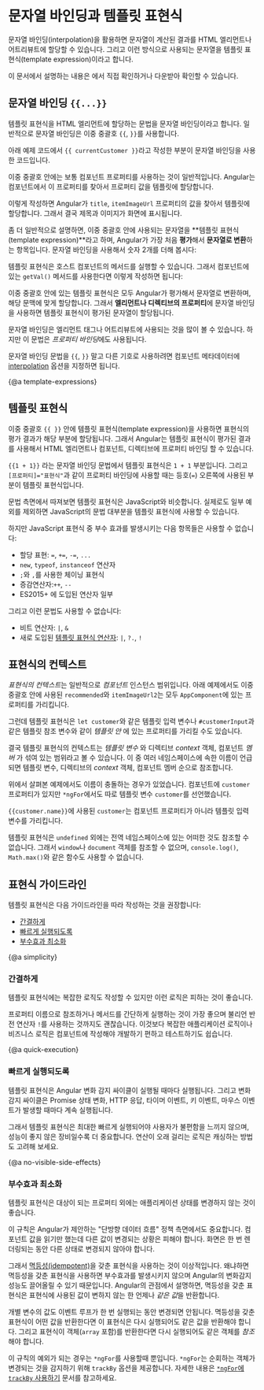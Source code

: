 <!--
# Interpolation and template expressions
-->
# 문자열 바인딩과 템플릿 표현식

<!--
Interpolation allows you to incorporate calculated strings into the text
between HTML element tags and within attribute assignments. Template
expressions are what you use to calculate those strings.

<div class="alert is-helpful">

See the <live-example></live-example> for all of
the syntax and code snippets in this guide.

</div>
-->
문자열 바인딩(interpolation)을 활용하면 문자열이 계산된 결과를 HTML 엘리먼트나 어트리뷰트에 할당할 수 있습니다.
그리고 이런 방식으로 사용되는 문자열을 템플릿 표현식(template expression)이라고 합니다.

<div class="alert is-helpful">

이 문서에서 설명하는 내용은 <live-example></live-example>에서 직접 확인하거나 다운받아 확인할 수 있습니다.

</div>


<!--
## Interpolation `{{...}}`
-->
## 문자열 바인딩 `{{...}}`

<!--
Interpolation refers to embedding expressions into marked up text.
By default, interpolation uses as its delimiter the double curly braces, `{{` and `}}`.

In the following snippet, `{{ currentCustomer }}` is an example of interpolation.

<code-example path="interpolation/src/app/app.component.html" region="interpolation-example1" header="src/app/app.component.html"></code-example>

The text between the braces is often the name of a component
property. Angular replaces that name with the
string value of the corresponding component property.

<code-example path="interpolation/src/app/app.component.html" region="component-property" header="src/app/app.component.html"></code-example>

In the example above, Angular evaluates the `title` and `itemImageUrl` properties
and fills in the blanks, first displaying some title text and then an image.

More generally, the text between the braces is a **template expression**
that Angular first **evaluates** and then **converts to a string**.
The following interpolation illustrates the point by adding two numbers:

<code-example path="interpolation/src/app/app.component.html" region="convert-string" header="src/app/app.component.html"></code-example>

The expression can invoke methods of the host component such as `getVal()` in
the following example:

<code-example path="interpolation/src/app/app.component.html" region="invoke-method" header="src/app/app.component.html"></code-example>

Angular evaluates all expressions in double curly braces,
converts the expression results to strings, and links them with neighboring literal strings. Finally,
it assigns this composite interpolated result to an **element or directive property**.

You appear to be inserting the result between element tags and assigning it to attributes.
However, interpolation is a special syntax that Angular converts into a *property binding*.

<div class="alert is-helpful">

If you'd like to use something other than `{{` and `}}`, you can
configure the interpolation delimiter via the
[interpolation](api/core/Component#interpolation)
option in the `Component` metadata.

</div>
-->
템플릿 표현식을 HTML 엘리먼트에 할당하는 문법을 문자열 바인딩이라고 합니다.
일반적으로 문자열 바인딩은 이중 중괄호 `{{`, `}}`를 사용합니다.

아래 예제 코드에서 `{{ currentCustomer }}`라고 작성한 부분이 문자열 바인딩을 사용한 코드입니다.

<code-example path="interpolation/src/app/app.component.html" region="interpolation-example1" header="src/app/app.component.html"></code-example>

이중 중괄호 안에는 보통 컴포넌트 프로퍼티를 사용하는 것이 일반적입니다.
Angular는 컴포넌트에서 이 프로퍼티를 찾아서 프로퍼티 값을 템플릿에 할당합니다.

<code-example path="interpolation/src/app/app.component.html" region="component-property" header="src/app/app.component.html"></code-example>

이렇게 작성하면 Angular가 `title`, `itemImageUrl` 프로퍼티의 값을 찾아서 템플릿에 할당합니다.
그래서 결국 제목과 이미지가 화면에 표시됩니다.

좀 더 일반적으로 설명하면, 이중 중괄호 안에 사용되는 문자열을 **템플릿 표현식(template expression)**라고 하며, Angular가 가장 처음 **평가**해서 **문자열로 변환**하는 항목입니다.
문자열 바인딩을 사용해서 숫자 2개를 더해 봅시다:

<code-example path="interpolation/src/app/app.component.html" region="convert-string" header="src/app/app.component.html"></code-example>

템플릿 표현식은 호스트 컴포넌트의 메서드를 실행할 수 있습니다.
그래서 컴포넌트에 있는 `getVal()` 메서드를 사용한다면 이렇게 작성하면 됩니다:

<code-example path="interpolation/src/app/app.component.html" region="invoke-method" header="src/app/app.component.html"></code-example>

이중 중괄호 안에 있는 템플릿 표현식은 모두 Angular가 평가해서 문자열로 변환하며, 해당 문맥에 맞게 할당합니다.
그래서 **엘리먼트나 디렉티브의 프로퍼티**에 문자열 바인딩을 사용하면 템플릿 표현식이 평가된 문자열이 할당됩니다.

문자열 바인딩은 엘리먼트 태그나 어트리뷰트에 사용되는 것을 많이 볼 수 있습니다.
하지만 이 문법은 *프로퍼티 바인딩*에도 사용됩니다.

<div class="alert is-helpful">

문자열 바인딩 문법을 `{{`, `}}` 말고 다른 기호로 사용하려면 컴포넌트 메타데이터에 [interpolation](api/core/Component#interpolation) 옵션을 지정하면 됩니다.

</div>


{@a template-expressions}
<!--
## Template expressions
-->
## 템플릿 표현식

<!--
A template **expression** produces a value and appears within the double
curly braces, `{{ }}`.
Angular executes the expression and assigns it to a property of a binding target;
the target could be an HTML element, a component, or a directive.

The interpolation braces in `{{1 + 1}}` surround the template expression `1 + 1`.
In the property binding,
a template expression appears in quotes to the right of the&nbsp;`=` symbol as in `[property]="expression"`.

In terms of syntax, template expressions are similar to JavaScript.
Many JavaScript expressions are legal template expressions, with a few exceptions.

You can't use JavaScript expressions that have or promote side effects,
including:

* Assignments (`=`, `+=`, `-=`, `...`)
* Operators such as `new`, `typeof`, `instanceof`, etc.
* Chaining expressions with <code>;</code> or <code>,</code>
* The increment and decrement operators `++` and `--`
* Some of the ES2015+ operators

Other notable differences from JavaScript syntax include:

* No support for the bitwise operators such as `|` and `&`
* New [template expression operators](guide/template-expression-operators), such as `|`, `?.` and `!`
-->
이중 중괄호 `{{ }}` 안에 템플릿 표현식(template expression)을 사용하면 표현식의 평가 결과가 해당 부분에 할당됩니다.
그래서 Angular는 템플릿 표현식이 평가된 결과를 사용해서 HTML 엘리먼트나 컴포넌트, 디렉티브에 프로퍼티 바인딩 할 수 있습니다.

`{{1 + 1}}` 라는 문자열 바인딩 문법에서 템플릿 표현식은 `1 + 1` 부분입니다.
그리고 `[프로퍼티]="표현식"`과 같이 프로퍼티 바인딩에 사용할 때는 등호(`=`) 오른쪽에 사용된 부분이 템플릿 표현식입니다.

문법 측면에서 따져보면 템플릿 표현식은 JavaScript와 비슷합니다.
실제로도 일부 예외를 제외하면 JavaScript의 문법 대부분을 템플릿 표현식에 사용할 수 있습니다.

하지만 JavaScript 표현식 중 부수 효과를 발생시키는 다음 항목들은 사용할 수 없습니다:

* 할당 표현: `=`, `+=`, `-=`, `...`
* `new`, `typeof`, `instanceof` 연산자
* <code>;</code>와 <code>,</code>를 사용한 체이닝 표현식
* 증감연산자:`++`, `--`
* ES2015+ 에 도입된 연산자 일부

그리고 이런 문법도 사용할 수 없습니다:

* 비트 연산자: `|`,  `&`
* 새로 도입된 [템플릿 표현식 연산자](guide/template-expression-operators): `|`, `?.`, `!`


<!--
## Expression context
-->
## 표현식의 컨텍스트

<!--
The *expression context* is typically the _component_ instance.
In the following snippets, the `recommended` within double curly braces and the
`itemImageUrl2` in quotes refer to properties of the `AppComponent`.

<code-example path="interpolation/src/app/app.component.html" region="component-context" header="src/app/app.component.html"></code-example>

An expression may also refer to properties of the _template's_ context
such as a template input variable,
<!- link to built-in-directives#template-input-variables ->
`let customer`, or a template reference variable, `#customerInput`.
<!- link to guide/template-ref-variables ->

<code-example path="interpolation/src/app/app.component.html" region="template-input-variable" header="src/app/app.component.html (template input variable)"></code-example>

<code-example path="interpolation/src/app/app.component.html" region="template-reference-variable" header="src/app/app.component.html (template reference variable)"></code-example>

The context for terms in an expression is a blend of the _template variables_,
the directive's _context_ object (if it has one), and the component's _members_.
If you reference a name that belongs to more than one of these namespaces,
the template variable name takes precedence, followed by a name in the directive's _context_,
and, lastly, the component's member names.

The previous example presents such a name collision. The component has a `customer`
property and the `*ngFor` defines a `customer` template variable.

<div class="alert is-helpful">

The `customer` in `{{customer.name}}`
refers to the template input variable, not the component's property.

Template expressions cannot refer to anything in
the global namespace, except `undefined`. They can't refer to
`window` or `document`. Additionally, they
can't call `console.log()` or `Math.max()` and they are restricted to referencing
members of the expression context.

</div>
-->
*표현식의 컨텍스트*는 일반적으로 _컴포넌트_ 인스턴스 범위입니다.
아래 예제에서도 이중 중괄호 안에 사용된 `recommended`와 `itemImageUrl2`는 모두 `AppComponent`에 있는 프로퍼티를 가리킵니다.

<code-example path="interpolation/src/app/app.component.html" region="component-context" header="src/app/app.component.html"></code-example>

그런데 템플릿 표현식은 `let customer`와 같은 템플릿 입력 변수나 `#customerInput`과 같은 템플릿 참조 변수와 같이 _템플릿 안_ 에 있는 프로퍼티를 가리킬 수도 있습니다.

<code-example path="interpolation/src/app/app.component.html" region="template-input-variable" header="src/app/app.component.html (템플릿 입력 변수)"></code-example>

<code-example path="interpolation/src/app/app.component.html" region="template-reference-variable" header="src/app/app.component.html (템플릿 참조 변수)"></code-example>

결국 템플릿 표현식의 컨텍스트는 _템플릿 변수_ 와 디렉티브 _context_ 객체, 컴포넌트 _멤버_ 가 섞여 있는 범위라고 볼 수 있습니다.
이 중 여러 네임스페이스에 속한 이름이 언급되면 템플릿 변수, 디렉티브의 _context_ 객체, 컴포넌트 멤버 순으로 참조합니다.

위에서 살펴본 예제에서도 이름이 충돌하는 경우가 있었습니다.
컴포넌트에 `customer` 프로퍼티가 있지만 `*ngFor`에서도 따로 템플릿 변수 `customer`를 선언했습니다.

<div class="alert is-helpful">

`{{customer.name}}`에 사용된 `customer`는 컴포넌트 프로퍼티가 아니라 템플릿 입력 변수를 가리킵니다.

템플릿 표현식은 `undefined` 외에는 전역 네임스페이스에 있는 어떠한 것도 참조할 수 없습니다.
그래서 `window`나 `document` 객체를 참조할 수 없으며, `console.log()`, `Math.max()`와 같은 함수도 사용할 수 없습니다.

</div>


<!--
## Expression guidelines
-->
## 표현식 가이드라인

<!--
When using template expressions follow these guidelines:

* [Simplicity](guide/interpolation#simplicity)
* [Quick execution](guide/interpolation#quick-execution)
* [No visible side effects](guide/interpolation#no-visible-side-effects)
-->
템플릿 표현식은 다음 가이드라인을 따라 작성하는 것을 권장합니다:

* [간결하게](guide/interpolation#simplicity)
* [빠르게 실행되도록](guide/interpolation#quick-execution)
* [부수효과 최소화](guide/interpolation#no-visible-side-effects)


{@a simplicity}
<!--
### Simplicity
-->
### 간결하게

<!--
Although it's possible to write complex template expressions, it's a better
practice to avoid them.

A property name or method call should be the norm, but an occasional Boolean negation, `!`, is OK.
Otherwise, confine application and business logic to the component,
where it is easier to develop and test.
-->
템플릿 표현식에는 복잡한 로직도 작성할 수 있지만 이런 로직은 피하는 것이 좋습니다.

프로퍼티 이름으로 참조하거나 메서드를 간단하게 실행하는 것이 가장 좋으며 불리언 반전 연산자 `!`를 사용하는 것까지도 괜찮습니다.
이것보다 복잡한 애플리케이션 로직이나 비즈니스 로직은 컴포넌트에 작성해야 개발하기 편하고 테스트하기도 쉽습니다.


{@a quick-execution}
<!--
### Quick execution
-->
### 빠르게 실행되도록

<!--
Angular executes template expressions after every change detection cycle.
Change detection cycles are triggered by many asynchronous activities such as
promise resolutions, HTTP results, timer events, key presses and mouse moves.

Expressions should finish quickly or the user experience may drag, especially on slower devices.
Consider caching values when their computation is expensive.
-->
템플릿 표현식은 Angular 변화 감지 싸이클이 실행될 때마다 실행됩니다.
그리고 변화 감지 싸이클은 Promise 상태 변화, HTTP 응답, 타이머 이벤트, 키 이벤트, 마우스 이벤트가 발생할 때마다 계속 실행됩니다.

그래서 템플릿 표현식은 최대한 빠르게 실행되어야 사용자가 불편함을 느끼지 않으며, 성능이 좋지 않은 장비일수록 더 중요합니다.
연산이 오래 걸리는 로직은 캐싱하는 방법도 고려해 보세요.


{@a no-visible-side-effects}
<!--
### No visible side effects
-->
### 부수효과 최소화

<!--
A template expression should not change any application state other than the value of the
target property.

This rule is essential to Angular's "unidirectional data flow" policy.
You should never worry that reading a component value might change some other displayed value.
The view should be stable throughout a single rendering pass.

An [idempotent](https://en.wikipedia.org/wiki/Idempotence) expression is ideal because
it is free of side effects and improves Angular's change detection performance.
In Angular terms, an idempotent expression always returns
*exactly the same thing* until one of its dependent values changes.

Dependent values should not change during a single turn of the event loop.
If an idempotent expression returns a string or a number, it returns the same string or number when called twice in a row. If the expression returns an object, including an `array`, it returns the same object *reference* when called twice in a row.

<div class="alert is-helpful">

There is one exception to this behavior that applies to `*ngFor`. `*ngFor` has `trackBy` functionality that can deal with referential inequality of objects when iterating over them. See [`*ngFor` with `trackBy`](guide/built-in-directives#ngfor-with-trackby) for details.

</div>
-->
템플릿 표현식은 대상이 되는 프로퍼티 외에는 애플리케이션 상태를 변경하지 않는 것이 좋습니다.

이 규칙은 Angular가 제안하는 "단방향 데이터 흐름" 정책 측면에서도 중요합니다.
컴포넌트 값을 읽기만 했는데 다른 값이 변경되는 상황은 피해야 합니다.
화면은 한 번 렌더링되는 동안 다른 상태로 변경되지 않아야 합니다.

그래서 [멱등성(idempotent)](https://en.wikipedia.org/wiki/Idempotence)을 갖춘 표현식을 사용하는 것이 이상적입니다.
왜냐하면 멱등성을 갖춘 표현식을 사용하면 부수효과를 발생시키지 않으며 Angular의 변화감지 성능도 끌어올릴 수 있기 때문입니다.
Angular의 관점에서 설명하면, 멱등성을 갖춘 표현식은 표현식에 사용된 값이 변하지 않는 한 언제나 *같은 값*을 반환합니다.

개별 변수의 값도 이벤트 루프가 한 번 실행되는 동안 변경되면 안됩니다.
멱등성을 갖춘 표현식이 어떤 값을 반환한다면 이 표현식은 다시 실행되어도 같은 값을 반환해야 합니다.
그리고 표현식이 객체(`array` 포함)를 반환한다면 다시 실행되어도 같은 객체를 *참조*해야 합니다.

<div class="alert is-helpful">

이 규칙의 예외가 되는 경우는 `*ngFor`를 사용할때 뿐입니다.
`*ngFor`는 순회하는 객체가 변경되는 것을 감지하기 위해 `trackBy` 옵션을 제공합니다.
자세한 내용은 [`*ngFor`에 `trackBy` 사용하기](guide/built-in-directives#ngfor-with-trackby) 문서를 참고하세요.

</div>